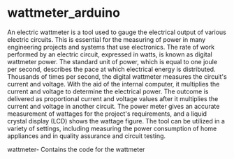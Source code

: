 # wattmeter_arduino

An electric wattmeter is a tool used to gauge the electrical output of various electric circuits. This is essential for the measuring of power in many engineering projects and systems that use electronics. The rate of work performed by an electric circuit, expressed in watts, is known as digital wattmeter power. The standard unit of power, which is equal to one joule per second, describes the pace at which electrical energy is distributed. Thousands of times per second, the digital wattmeter measures the circuit's current and voltage. With the aid of the internal computer, it multiplies the current and voltage to determine the electrical power. The outcome is delivered as proportional current and voltage values after it multiplies the current and voltage in another circuit. The power meter gives an accurate measurement of wattages for the project's requirements, and a liquid crystal display (LCD) shows the wattage figure. The tool can be utilized in a variety of settings, including measuring the power consumption of home appliances and in quality assurance and circuit testing. 

wattmeter- Contains the code for the wattmeter

